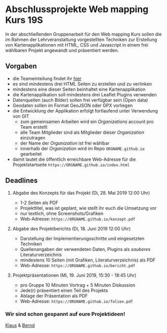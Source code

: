 # Abschlussprojekte Web mapping Kurs 19S
In der abschließenden Gruppenarbeit für den Web mapping Kurs sollen die im Rahmen der Lehrveranstaltung vorgestellten Techniken zur Erstellung von Kartenapplikationen mit HTML, CSS und Javascript in einem frei wählbaren Projekt angewandt und präsentiert werden.

## Vorgaben

- die Teameinteilung findet ihr [hier](https://webmapping.github.io/2019/course/projekt_teams.html)
- es sind mindestens drei HTML Seiten zu erstellen und zu verlinken
- mindestens eine dieser Seiten beinhaltet eine Kartenapplikation
- die Kartenapplikation soll mindestens drei Leaflet Plugins verwenden
- Datenquellen (auch Bilder) sollen frei verfügbar sein (Open data)
- Geodaten sollen im Format GeoJSON oder GPX vorliegen
- die Entwicklung der Applikation erfolgt fortlaufend unter Verwendung von GIT
    * zum gemeinsamen Arbeiten wird ein *Organizations* account pro Team erstellt
    * alle Team Mitglieder sind als Mitglieder dieser *Organization* einzutragen
    * der Name der *Organization* ist frei wählbar
    * innerhalb der *Organization* wird im Repo `ORGNAME.github.io` gearbeitet
- damit lautet die öffentlich erreichbare Web-Adresse für die Projektstartseite `https://ORGNAME.github.io/index.html`

## Deadlines

1. Abgabe des Konzepts für das Projekt (Di, 28. Mai 2019 12:00 Uhr)
    - 1-2 Seiten als PDF
    - Projekttitel, was ist geplant, wie stellt ihr euch die Umsetzung vor
    - nur textlich, ohne Screenshots/Grafiken
    - Web-Adresse: `https://ORGNAME.github.io/konzept.pdf`

2. Abgabe des Projektberichts (Di, 18. Juni 2019 12:00 Uhr)
    - Darstellung der Implementierungsschritte und eingesetzten Techniken
    - Quellenangaben der verwendeten Daten, Plugins als *sauberes* Literaturverzeichnis
    - mindestens 10 Seiten (mit Grafiken, Literaturverzeichnis) als PDF
    - Web-Adresse: `https://ORGNAME.github.io/bericht.pdf`

3. Projektpräsentationen (Mi, 19. Juni 2019, 15:30 - 18:45 Uhr)
    - pro Gruppe 10 Minuten Vortrag + 5 Minuten Diskussion
    - Jede(r) präsentiert einen Teil des Projekts
    - Ablage der Präsentation als PDF
    - Web-Adresse: `https://ORGNAME.github.io/folien.pdf`

### Wir sind schon gespannt auf eure Projektideen!

[Klaus](mailto:klaus.foerster@uibk.ac.at) & [Bernd](mailto:bernd.oeggl@uibk.ac.at)
